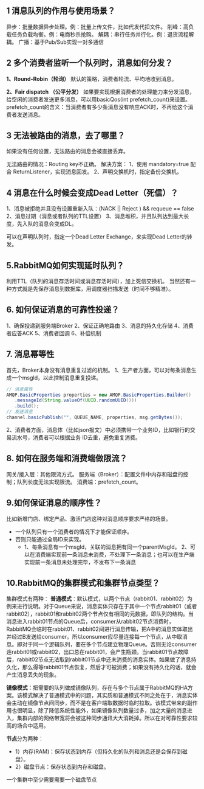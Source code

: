 ## 1 消息队列的作用与使用场景？
异步：批量数据异步处理。例：批量上传文件，比如代发代扣文件。
削峰：高负载任务负载均衡。例：电商秒杀抢购。
解耦：串行任务并行化。例：退货流程解耦。
广播：基于Pub/Sub实现一对多通信



## 2 多个消费者监听一个队列时，消息如何分发？
**1、Round-Robin（轮询）**
​	默认的策略，消费者轮流、平均地收到消息。

**2、Fair dispatch （公平分发）**
​	如果要实现根据消费者的处理能力来分发消息，给空闲的消费者发送更多消息，可以用basicQos(int
prefetch_count)来设置。prefetch_count的含义：当消费者有多少条消息没有响应ACK时，不再给这个消费者发送消息。



## 3 无法被路由的消息，去了哪里？
如果没有任何设置，无法路由的消息会被直接丢弃。

无法路由的情况：Routing key不正确。
解决方案：
1、使用 mandatory=true 配合 ReturnListener，实现消息回发。
2、声明交换机时，指定备份交换机。

## 4 消息在什么时候会变成Dead Letter（死信）？
1、消息被拒绝并且没有设置重新入队：(NACK || Reject ) && requeue == false
2、消息过期（消息或者队列的TTL设置）
3、消息堆积，并且队列达到最大长度，先入队的消息会变成DL。

可以在声明队列时，指定一个Dead Letter Exchange，来实现Dead Letter的转发。



## 5.RabbitMQ如何实现延时队列？
利用TTL（队列的消息存活时间或消息存活时间），加上死信交换机。
当然还有一种方式就是先保存消息到数据库，用调度器扫描发送（时间不够精准）。



## 6. 如何保证消息的可靠性投递？

1、确保投递到服务端Broker
2、保证正确地路由
3、消息的持久化存储
4、消费者应答ACK
5、消费者回调
6、补偿机制





## 7. 消息幂等性
首先，Broker本身没有消息重复过滤的机制。
1、生产者方面，可以对每条消息生成一个msgId，以此控制消息重复投递。

```java
// 消息属性
AMQP.BasicProperties properties = new AMQP.BasicProperties.Builder()
   .messageId(String.valueOf(UUID.randomUUID()))
   .build();
// 发送消息
channel.basicPublish("", QUEUE_NAME, properties, msg.getBytes());
```

2、消费者方面，消息体（比如json报文）中必须携带一个业务ID，比如银行的交易流水号，消费者可以根据业务
ID去重，避免重复消费。



## 8. 如何在服务端和消费端做限流？
网关/接入层：其他限流方式。
服务端（Broker）：配置文件中内存和磁盘的控制；队列长度无法实现限流。
消费端：prefetch_count。



## 9.如何保证消息的顺序性？

比如新增门店、绑定产品、激活门店这种对消息顺序要求严格的场景。

- 一个队列只有一个消费者的情况下才能保证顺序。
- 否则只能通过全局ID来实现。
  - 1、每条消息有一个msgId，关联的消息拥有同一个parentMsgId。
    2、可以在消费端实现前一条消息未消费，不处理下一条消息；也可以在生产端实现前一条消息未处理完毕，不发布下一条消息

## 10.RabbitMQ的集群模式和集群节点类型？

集群模式有两种：
​	**普通模式**：默认模式，以两个节点（rabbit01、rabbit02）为例来进行说明。对于Queue来说，消息实体只存在于其中一个节点rabbit01（或者rabbit02），rabbit01和rabbit02两个节点仅有相同的元数据，即队列的结构。当消息进入rabbit01节点的Queue后，consumer从rabbit02节点消费时，RabbitMQ会临时在rabbit01、rabbit02间进行消息传输，把A中的消息实体取出并经过B发送给consumer。所以consumer应尽量连接每一个节点，从中取消息。即对于同一个逻辑队列，要在多个节点建立物理Queue。否则无论consumer连rabbit01或rabbit02，出口总在rabbit01，会产生瓶颈。当rabbit01节点故障后，rabbit02节点无法取到rabbit01节点中还未消费的消息实体。如果做了消息持久化，那么得等rabbit01节点恢复，然后才可被消费；如果没有持久化的话，就会产生消息丢失的现象。

​	**镜像模式**：把需要的队列做成镜像队列，存在与多个节点属于RabbitMQ的HA方案。该模式解决了普通模式中的问题，其实质和普通模式不同之处在于，消息实体会主动在镜像节点间同步，而不是在客户端取数据时临时拉取。该模式带来的副作用也很明显，除了降低系统性能外，如果镜像队列数量过多，加之大量的消息进入，集群内部的网络带宽将会被这种同步通讯大大消耗掉。所以在对可靠性要求较高的场合中适用。

**节点**分为两种：

- 1）内存(RAM)：保存状态到内存（但持久化的队列和消息还是会保存到磁盘）。
- 2）磁盘节点：保存状态到内存和磁盘。

一个集群中至少需要需要一个磁盘节点



